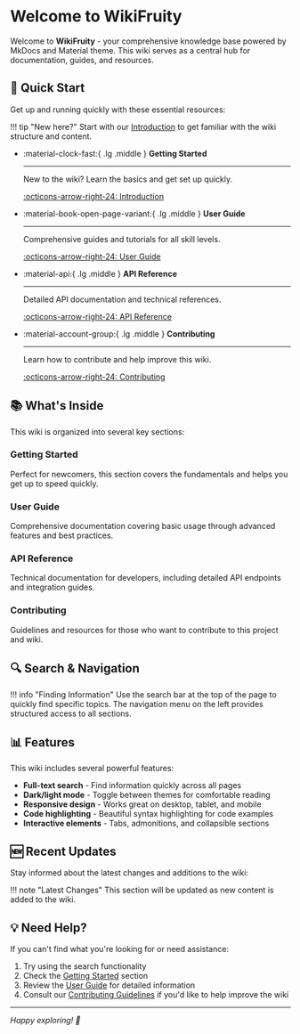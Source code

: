 # Welcome to WikiFruity

Welcome to **WikiFruity** - your comprehensive knowledge base powered by MkDocs and Material theme. This wiki serves as a central hub for documentation, guides, and resources.

## 🚀 Quick Start

Get up and running quickly with these essential resources:

!!! tip "New here?"
    Start with our [Introduction](getting-started/introduction.md) to get familiar with the wiki structure and content.

<div class="grid cards" markdown>

-   :material-clock-fast:{ .lg .middle } __Getting Started__

    ---

    New to the wiki? Learn the basics and get set up quickly.

    [:octicons-arrow-right-24: Introduction](getting-started/introduction.md)

-   :material-book-open-page-variant:{ .lg .middle } __User Guide__

    ---

    Comprehensive guides and tutorials for all skill levels.

    [:octicons-arrow-right-24: User Guide](user-guide/overview.md)

-   :material-api:{ .lg .middle } __API Reference__

    ---

    Detailed API documentation and technical references.

    [:octicons-arrow-right-24: API Reference](api/overview.md)

-   :material-account-group:{ .lg .middle } __Contributing__

    ---

    Learn how to contribute and help improve this wiki.

    [:octicons-arrow-right-24: Contributing](contributing/guidelines.md)

</div>

## 📚 What's Inside

This wiki is organized into several key sections:

### Getting Started
Perfect for newcomers, this section covers the fundamentals and helps you get up to speed quickly.

### User Guide
Comprehensive documentation covering basic usage through advanced features and best practices.

### API Reference
Technical documentation for developers, including detailed API endpoints and integration guides.

### Contributing
Guidelines and resources for those who want to contribute to this project and wiki.

## 🔍 Search & Navigation

!!! info "Finding Information"
    Use the search bar at the top of the page to quickly find specific topics. The navigation menu on the left provides structured access to all sections.

## 📊 Features

This wiki includes several powerful features:

- **Full-text search** - Find information quickly across all pages
- **Dark/light mode** - Toggle between themes for comfortable reading
- **Responsive design** - Works great on desktop, tablet, and mobile
- **Code highlighting** - Beautiful syntax highlighting for code examples
- **Interactive elements** - Tabs, admonitions, and collapsible sections

## 🆕 Recent Updates

Stay informed about the latest changes and additions to the wiki:

!!! note "Latest Changes"
    This section will be updated as new content is added to the wiki.

## 💡 Need Help?

If you can't find what you're looking for or need assistance:

1. Try using the search functionality
2. Check the [Getting Started](getting-started/introduction.md) section
3. Review the [User Guide](user-guide/overview.md) for detailed information
4. Consult our [Contributing Guidelines](contributing/guidelines.md) if you'd like to help improve the wiki

---

*Happy exploring! 🌟*